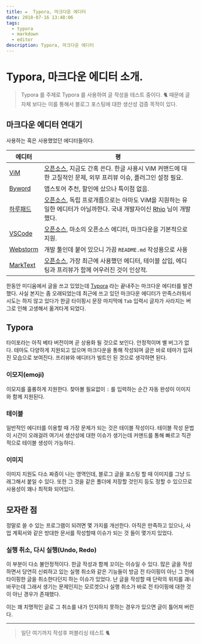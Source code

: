 ```yaml
---
title: ✒️  Typora, 마크다운 에디터
date: 2018-07-16 13:48:06
tags:
  - typora
  - markdown
  - editor
description: Typora, 마크다운 에디터
---
```


# Typora, 마크다운 에디터 소개.

> Typora 를 주제로 Typora 를 사용하여 글 작성을 테스트 중이다. :cat2: 때문에 글 자체 보다는 이를 통해서 블로그 포스팅에 대한 생산성 검증 목적이 있다.

## 마크다운 에디터 연대기

사용하는 혹은 사용했었던 에디터들이다.

| 에디터                                          | 평                                                           |
| ----------------------------------------------- | ------------------------------------------------------------ |
| [ViM](http://www.vim.org)                       | [오픈소스](https://github.com/vim/vim), 지금도 간혹 쓴다. 한글 사용시 ViM 커맨드에 대한 고질적인 문제, 외부 프리뷰 이슈, 플러그인 설정 필요. |
| [Byword](https://bywordapp.com)                 | 앱스토어 추천, 할인에 샀으나 특이점 없음.                    |
| [하루패드](http://pad.haroopress.com)           | [오픈소스](https://github.com/rhiokim/haroopad), 독립 프로개름으로는 아마도 ViM을 지원하는 유일한 에디터가 아닐까한다. 국내 개발자이신 [Rhio](https://github.com/rhiokim) 님이 개발했다. |
| [VSCode](https://code.visualstudio.com)         | [오픈소스](https://github.com/Microsoft/vscode/), 마소의 오픈소스 에디터, 마크다운을 기본적으로 지원. |
| [Webstorm](http://jetbrains.com/webstorm)       | 개발 툴인데 붙어 있으니 가끔 `README.md` 작성용으로 사용     |
| [MarkText](https://marktext.github.io/website/) | [오픈소스](https://github.com/marktext/marktext), 가장 최근에 사용했던 에디터, 테이블 삽입, 에디팅과 프리뷰가 함께 어우러진 것이 인상적. |



한동안 미디움에서 글을 쓰고 있었는데 [Typora](https://typora.io) 라는 끝내주는 마크다운 에디터를 발견했다. 사실 본지는 좀 오래되었는데 최근에 쓰고 있던 마크다운 에디터가 만족스러워서 시도는 하지 않고 있다가 한글 타이핑시 문장 마지막에 `Tab` 입력시 글자가 사라지는 버그로 인해 고생해서 옮겨타게 되었다.

## Typora

타이포라는 아직 베타 버전이며 곧 상용화 될 것으로 보인다. 안정적이며 별 버그가 없다. 테마도 다양하게 지원되고 있으며 마크다운을 통해 작성되며 글은 바로 테마가 입혀진 모습으로 보여진다. 프리뷰와 에디터가 빌트인 된 것으로 생각하면 된다.

### 이모지(emoji)

이모지를 훌륭하게 지원한다. 찾아볼 필요없이 `:` 를 입력하는 순간 자동 완성이 이미지와 함께 지원된다. 

### 테이블

일반적인 에디터를 이용할 때 가장 문제가 되는 것은 테이블 작성이다. 테이블 작성 문법이 시간이 오래걸려 여기서 생산성에 대한 이슈가 생기는데 커맨드를 통해 빠르고 직관적으로 테이블 생성이 가능하다.

### 이미지

이미지 지원도 다소 짜증이 나는 영역인데, 블로그 글을 포스팅 할 때 이미지를 그냥 드래그해서 붙일 수 있다. 또한 그 것을 같은 폴더에 저장할 것인지 등도 정할 수 있으므로 사용성이 꽤나 최적화 되어있다.

## 모자란 점

정말로 쓸 수 있는 프로그램이 되려면 몇 가지를 개선한다. 아직은 만족하고 있으나, 사업 계획서와 같은 방대한 문서를 작성할때 이슈가 되는 것 들이 몇가지 있었다.

### 실행 취소, 다시 실행(Undo, Redo)

이 부분이 다소 불안정적이다. 한글 작성과 함께 꼬이는 이슈일 수 있다. 많은 글을 작성하면서 당연히 신뢰하고 있는 실행 취소와 같은 기능들이 방금 전 타이핑이 아닌 그 전에 타이핑한 글을 취소한다던지 하는 이슈가 있었다. 난 글을 작성할 때 단락의 위치를 괘나 바꾸는데 그래서 생기는 문제인지는 모르겟으나 실행 취소가 바로 전 타이핑에 대한 것이 아닌 경우가 존재했다.

이는 꽤 치명적인 글로 그 취소를 내가 인지하지 못하는 경우가 있으면 글이 틀어져 버린다.

---

>  일단 여기까지 작성후 퍼블리싱 테스트 :cat2:

